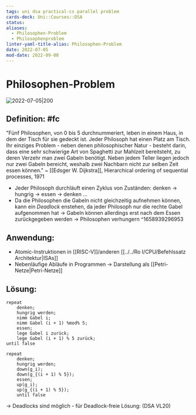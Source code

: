 ```yaml
---
tags: uni dsa practical-cs parallel problem
cards-deck: Uni::Courses::DSA
status: 
aliases:
  - Philosophen-Problem
  - Philosophenproblem
linter-yaml-title-alias: Philosophen-Problem
date: 2022-07-05
mod-date: 2022-09-08
---
```


# Philosophen-Problem
![2022-07-05|200](https://upload.wikimedia.org/wikipedia/commons/7/7b/An_illustration_of_the_dining_philosophers_problem.png)

## Definition: #fc
"Fünf Philosophen, von 0 bis 5 durchnummeriert, leben in einem Haus, in dem der Tisch für sie gedeckt ist. Jeder Philosoph hat einen Platz am Tisch. Ihr einziges Problem - neben denen philosophischer Natur - besteht darin, dass eine sehr schwierige Art von Spaghetti zur Mahlzeit bereitsteht, zu deren Verzehr man zwei Gabeln benötigt. Neben jedem Teller liegen jedoch nur zwei Gabeln bereicht, weshalb zwei Nachbarn nicht zur selben Zeit essen können."
~ [[Edsger W. Dijkstra]], Hierarchical ordering of sequential processes, 1971
- Jeder Philosoph durchläuft einen Zyklus von Zuständen: denken -> hungrig -> essen -> denken …
- Da die Philosophen die Gabeln nicht gleichzeitig aufnehmen können, kann ein *Deadlock* enstehen, da jeder Philosoph nur die rechte Gabel aufgenommen hat
	-> Gabeln können allerdings erst nach dem Essen zurückgegeben werden
-> Philosophen verhungern
^1658939296953

## Anwendung:
- Atomic-Instruktionen in [[RISC-V]]/anderen [[../../Ro I/CPU/Befehlssatz Architektur|ISAs]]
- Nebenläufige Abläufe in Programmen
-> Darstellung als [[Petri-Netze|Petri-Netze]]

## Lösung:
```
repeat
	denken;
	hungrig werden;
	nimm Gabel i;
	nimm Gabel (i + 1) %mod% 5;
	essen;
	lege Gabel i zurück;
	lege Gabel (i + 1) % 5 zurück;
until false
```
```
repeat
	denken;
	hungrig werden;
	down(g_i);
	down(g_{(i + 1) % 5});
	essen;
	up(g_i);
	up(g_{(i + 1) % 5});
	until false
```
-> Deadlocks sind möglich - für Deadlock-freie Lösung: (DSA VL20)
